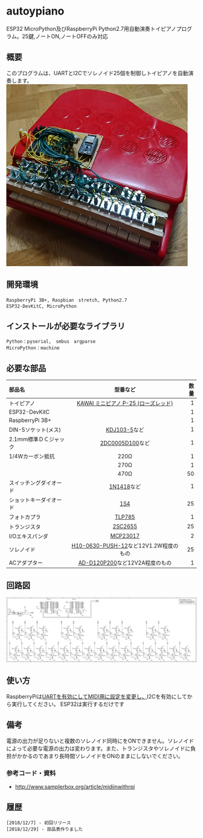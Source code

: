 # autoypiano

ESP32 MicroPython及びRaspberryPi Python2.7用自動演奏トイピアノプログラム。25鍵,ノートON,ノートOFFのみ対応

 ## 概要
このプログラムは、UARTとI2Cでソレノイド25個を制御しトイピアノを自動演奏します。
![Picture](https://github.com/YoutechA320U/autoypiano/blob/master/picture.png "Picture")

## 開発環境
    RaspberryPi 3B+, Raspbian　stretch, Python2.7
    ESP32-DevKitC, MicroPython

## インストールが必要なライブラリ
    Python：pyserial,　smbus　argparse
    MicroPython：machine

## 必要な部品
|部品名|型番など|数量|
|:---|:--:|---:|
|トイピアノ|[KAWAI ミニピアノ P-25 (ローズレッド)](https://www.amazon.co.jp/%E6%B2%B3%E5%90%88%E6%A5%BD%E5%99%A8%E8%A3%BD%E4%BD%9C%E6%89%80-Musical-Instruments-Manufacturing-KTEC-cAGGT-ds-1108520/dp/B000BYM7FG/ref=pd_cp_21_2?_encoding=UTF8&pd_rd_i=B000BYM7FG&pd_rd_r=a6f02670-0b0c-11e9-a192-8ff15e5e6261&pd_rd_w=qE6rC&pd_rd_wg=mdpKR&pf_rd_p=2b3f7bc2-ce03-4854-a8c9-a9fbc069f595&pf_rd_r=NPJFDKF9H0WN2HTN49HK&psc=1&refRID=NPJFDKF9H0WN2HTN49HK)|1|
|ESP32-DevKitC||1|
|RaspberryPi 3B+||1|
|DIN-5ソケット(メス)|[KDJ103-5](http://akizukidenshi.com/catalog/g/gC-09565/)など|1|
|2.1ｍｍ標準ＤＣジャック|[2DC0005D100](http://akizukidenshi.com/catalog/g/gC-01604)など|1|
|1/4Wカーボン抵抗|220Ω|1|
||270Ω|1|
||470Ω|50|
|スイッチングダイオード|[1N1418](http://akizukidenshi.com/catalog/g/gI-00941/)など|1|
|ショットキーダイオード|[1S4](http://akizukidenshi.com/catalog/g/gI-00127/)|25|
|フォトカプラ|[TLP785](http://akizukidenshi.com/catalog/g/gI-07554/)|1|
|トランジスタ|[2SC2655](http://akizukidenshi.com/catalog/g/gI-08746/)|25|
|I/Oエキスパンダ|[MCP23017](http://akizukidenshi.com/catalog/g/gI-09486/)|2|
|ソレノイド|[H10-0630-PUSH-12](https://www.marutsu.co.jp/pc/i/838037/)など12V1.2W程度のもの|25|
|ACアダプター|[AD-D120P200](http://akizukidenshi.com/catalog/g/gM-10659/)など12V2A程度のもの|1|

## 回路図
![SS](https://github.com/YoutechA320U/autoypiano/blob/master/ToyPiano.png "回路図")

## 使い方

RaspberryPiは[UARTを有効にしてMIDI用に設定を変更し、](http://www.samplerbox.org/article/midiinwithrpi)I2Cを有効にしてから実行してください。
ESP32は実行するだけです

## 備考
電源の出力が足りないと複数のソレノイド同時にをONできません。ソレノイドによって必要な電源の出力は変わります。また、トランジスタやソレノイドに負担がかかるのであまり長時間ソレノイドをONのままにしないでください。

### 参考コード・資料
* <http://www.samplerbox.org/article/midiinwithrpi>  

## 履歴
    [2018/12/7] - 初回リリース
    [2018/12/29] - 部品表作りました